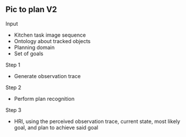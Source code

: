 Pic to plan V2
- 
Input
- Kitchen task image sequence
- Ontology about tracked objects
- Planning domain
- Set of goals

Step 1
- Generate observation trace

Step 2
- Perform plan recognition

Step 3 
- HRI, using the perceived observation trace, current state, most likely goal, and plan to achieve said goal